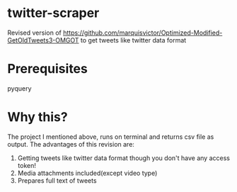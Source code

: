 # twitter-scraper
Revised version of https://github.com/marquisvictor/Optimized-Modified-GetOldTweets3-OMGOT to get tweets like twitter data format
# Prerequisites
pyquery
# Why this?
The project I mentioned above, runs on terminal and returns csv file as output. The advantages of this revision are:
1. Getting tweets like twitter data format though you don't have any access token!
2. Media attachments included(except video type)
3. Prepares full text of tweets
